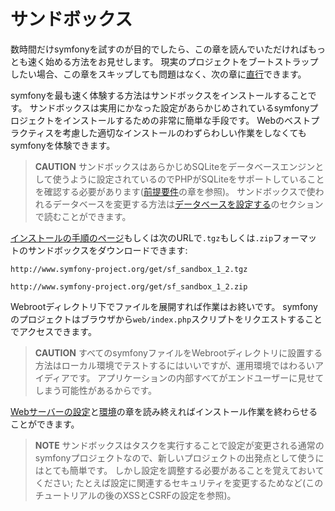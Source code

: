 サンドボックス
==============

数時間だけsymfonyを試すのが目的でしたら、この章を読んでいただければもっとも速く始める方法をお見せします。
現実のプロジェクトをブートストラップしたい場合、この章をスキップしても問題はなく、次の章に[直行](#chapter_04-Symfony-Installation)できます。

symfonyを最も速く体験する方法はサンドボックスをインストールすることです。
サンドボックスは実用にかなった設定があらかじめされているsymfonyプロジェクトをインストールするための非常に簡単な手段です。
Webのベストプラクティスを考慮した適切なインストールのわずらわしい作業をしなくてもsymfonyを体験できます。

>**CAUTION**
>サンドボックスはあらかじめSQLiteをデータベースエンジンとして使うように設定されているのでPHPがSQLiteをサポートしていることを確認する必要があります([前提要件](#chapter_02-Prerequisites)の章を参照)。
>サンドボックスで使われるデータベースを変更する方法は[データベースを設定する](#chapter_05-Project-Setup_sub_configuring_the_database)のセクションで読むことができます。

[インストールの手順のページ](http://www.symfony-project.org/installation/1_2)もしくは次のURLで`.tgz`もしくは`.zip`フォーマットのサンドボックスをダウンロードできます:

    http://www.symfony-project.org/get/sf_sandbox_1_2.tgz

    http://www.symfony-project.org/get/sf_sandbox_1_2.zip

Webrootディレクトリ下でファイルを展開すれば作業はお終いです。
symfonyのプロジェクトはブラウザから`web/index.php`スクリプトをリクエストすることでアクセスできます。

>**CAUTION**
>すべてのsymfonyファイルをWebrootディレクトリに設置する方法はローカル環境でテストするにはいいですが、運用環境ではわるいアイディアです。
>アプリケーションの内部すべてがエンドユーザーに見せてしまう可能性があるからです。

[Webサーバーの設定](#chapter_06-Web-Server-Configuration)と[環境](#chapter_07-Environments)の章を読み終えればインストール作業を終わらせることができます。

>**NOTE**
>サンドボックスはタスクを実行することで設定が変更される通常のsymfonyプロジェクトなので、新しいプロジェクトの出発点として使うにはとても簡単です。
>しかし設定を調整する必要があることを覚えておいてください; 
>たとえば設定に関連するセキュリティを変更するためなど(このチュートリアルの後のXSSとCSRFの設定を参照)。
